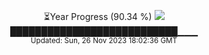 <p align="center">
⏳Year Progress (90.34 %) <img src="https://file5s.ratemyserver.net/mobs/1062.gif"><br>
███████████████████████████▁▁▁ <br>
<sub>Updated: Sun, 26 Nov 2023 18:02:36 GMT</sub>
</p>

